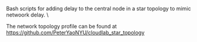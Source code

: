 Bash scripts for adding delay to the central node in a star topology to mimic netwoork delay. \\

The network topology profile can be found at https://github.com/PeterYaoNYU/cloudlab_star_topology